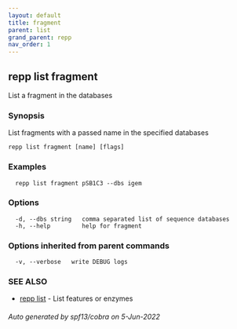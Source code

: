 ```yaml
---
layout: default
title: fragment
parent: list
grand_parent: repp
nav_order: 1
---
```

## repp list fragment

List a fragment in the databases

### Synopsis

List fragments with a passed name in the specified databases

```
repp list fragment [name] [flags]
```

### Examples

```
  repp list fragment pSB1C3 --dbs igem
```

### Options

```
  -d, --dbs string   comma separated list of sequence databases
  -h, --help         help for fragment
```

### Options inherited from parent commands

```
  -v, --verbose   write DEBUG logs
```

### SEE ALSO

* [repp list](repp_list)	 - List features or enzymes

###### Auto generated by spf13/cobra on 5-Jun-2022
